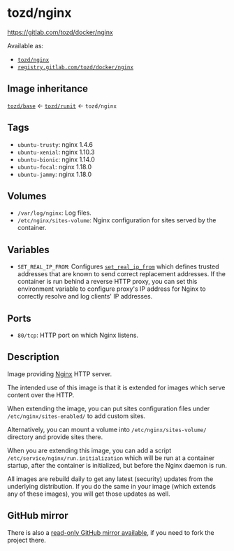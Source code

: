 # tozd/nginx

<https://gitlab.com/tozd/docker/nginx>

Available as:

- [`tozd/nginx`](https://hub.docker.com/r/tozd/nginx)
- [`registry.gitlab.com/tozd/docker/nginx`](https://gitlab.com/tozd/docker/nginx/container_registry)

## Image inheritance

[`tozd/base`](https://gitlab.com/tozd/docker/base) ← [`tozd/runit`](https://gitlab.com/tozd/docker/runit) ← `tozd/nginx`

## Tags

- `ubuntu-trusty`: nginx 1.4.6
- `ubuntu-xenial`: nginx 1.10.3
- `ubuntu-bionic`: nginx 1.14.0
- `ubuntu-focal`: nginx 1.18.0
- `ubuntu-jammy`: nginx 1.18.0

## Volumes

- `/var/log/nginx`: Log files.
- `/etc/nginx/sites-volume`: Nginx configuration for sites served by the container.

## Variables

- `SET_REAL_IP_FROM`: Configures [`set_real_ip_from`](https://nginx.org/en/docs/http/ngx_http_realip_module.html#set_real_ip_from)
  which defines trusted addresses that are known to send correct replacement addresses. If the container is run behind a reverse
  HTTP proxy, you can set this environment variable to configure proxy's IP address for Nginx to correctly resolve and log
  clients' IP addresses.

## Ports

- `80/tcp`: HTTP port on which Nginx listens.

## Description

Image providing [Nginx](http://nginx.org) HTTP server.

The intended use of this image is that it is extended for images which serve content over the HTTP.

When extending the image, you can put sites configuration files under `/etc/nginx/sites-enabled/` to add custom sites.

Alternatively, you can mount a volume into `/etc/nginx/sites-volume/` directory and provide sites there.

When you are extending this image, you can add a script `/etc/service/nginx/run.initialization`
which will be run at a container startup, after the container is initialized, but before the
Nginx daemon is run.

All images are rebuild daily to get any latest (security) updates from
the underlying distribution.
If you do the same in your image (which extends any of these images), you will
get those updates as well.

## GitHub mirror

There is also a [read-only GitHub mirror available](https://github.com/tozd/docker-nginx),
if you need to fork the project there.
